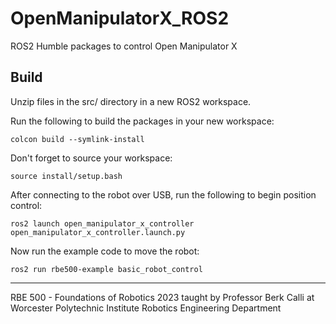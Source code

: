 # OpenManipulatorX_ROS2
ROS2 Humble packages to control Open Manipulator X

## Build
Unzip files in the src/ directory in a new ROS2 workspace.

Run the following to build the packages in your new workspace:
```
colcon build --symlink-install
```

Don't forget to source your workspace:
```
source install/setup.bash
```

After connecting to the robot over USB, run the following to begin position control:
```
ros2 launch open_manipulator_x_controller open_manipulator_x_controller.launch.py
```

Now run the example code to move the robot:
```
ros2 run rbe500-example basic_robot_control
```


---
RBE 500 - Foundations of Robotics 2023 taught by Professor Berk Calli at Worcester Polytechnic Institute Robotics Engineering Department
